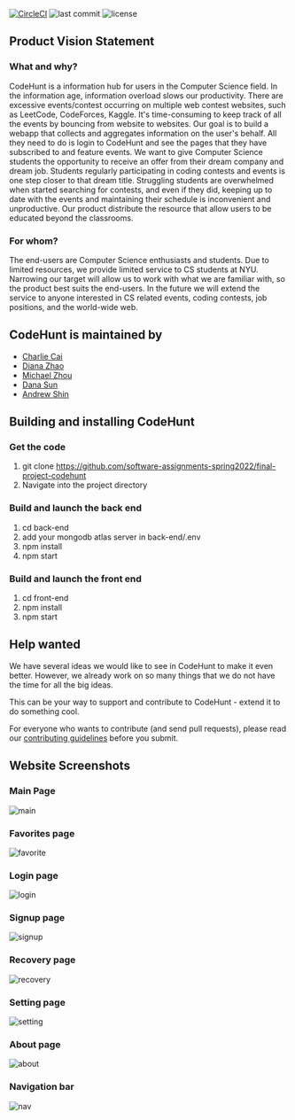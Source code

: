 [![CircleCI](https://circleci.com/gh/software-assignments-spring2022/final-project-codehunt/tree/master.svg?style=shield)](https://circleci.com/gh/software-assignments-spring2022/final-project-codehunt/tree/master)
![last commit](https://img.shields.io/github/last-commit/software-assignments-spring2022/final-project-codehunt?logo=Github)
![license](https://img.shields.io/github/license/software-assignments-spring2022/final-project-codehunt?logo=GitHub)

## Product Vision Statement
### What and why?
CodeHunt is a information hub for users in the Computer Science field. In the information age, information overload slows our productivity. There are excessive events/contest occurring on multiple web contest websites, such as LeetCode, CodeForces, Kaggle. It's time-consuming to keep track of all the events by bouncing from website to websites. Our goal is to build a webapp that collects and aggregates information on the user's behalf. All they need to do is login to CodeHunt and see the pages that they have subscribed to and feature events. 
We want to give Computer Science students the opportunity to receive an offer from their dream company and dream job. Students regularly participating in coding contests and events is one step closer to that dream title. Struggling students are overwhelmed when started searching for contests, and even if they did, keeping up to date with the events and maintaining their schedule is inconvenient and unproductive. Our product distribute the resource that allow users to be educated beyond the classrooms.

### For whom?
The end-users are Computer Science enthusiasts and students. Due to limited resources, we provide limited service to CS students at NYU. Narrowing our target will allow us to work with what we are familiar with, so the product best suits the end-users. In the future we will extend the service to anyone interested in CS related events, coding contests, job positions, and the world-wide web.

## CodeHunt is maintained by
- <a href="https://github.com/charliecai00"> Charlie Cai</a>
- <a href="https://github.com/dinanz">Diana Zhao</a>
- <a href="https://github.com/kopokopok">Michael Zhou</a>
- <a href="https://github.com/dana-sun">Dana Sun</a>
- <a href="https://github.com/andrewshin02">Andrew Shin</a>


## Building and installing CodeHunt
### Get the code
1. git clone https://github.com/software-assignments-spring2022/final-project-codehunt
1. Navigate into the project directory

### Build and launch the back end
1. cd back-end
1. add your mongodb atlas server in back-end/.env 
1. npm install
1. npm start

### Build and launch the front end
1. cd front-end
1. npm install
1. npm start


## Help wanted
We have several ideas we would like to see in CodeHunt to make it even better. However, we already work on so many things that we do not have the time for all the big ideas.

This can be your way to support and contribute to CodeHunt - extend it to do something cool.

For everyone who wants to contribute (and send pull requests), please read our [contributing guidelines](./CONTRIBUTING.md) before you submit.

## Website Screenshots
### Main Page
![main](documentation/main.png)

### Favorites page
![favorite](documentation/favorite.png)

### Login page
![login](documentation/login.png)

### Signup page
![signup](documentation/signup.png)

### Recovery page
![recovery](documentation/recovery.png)

### Setting page
![setting](documentation/setting.png)

### About page
![about](documentation/about.png)

### Navigation bar
![nav](documentation/nav.png)
